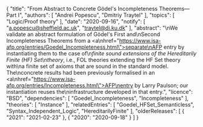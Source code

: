 {
    "title": "From Abstract to Concrete G&ouml;del's Incompleteness Theorems&mdash;Part I",
    "authors": [
        "Andrei Popescu",
        "Dmitriy Traytel"
    ],
    "topics": [
        "Logic/Proof theory"
    ],
    "date": "2020-09-16",
    "notify": [
        "a.popescu@sheffield.ac.uk",
        "traytel@di.ku.dk"
    ],
    "abstract": "\nWe validate an abstract formulation of G&ouml;del's First and\nSecond Incompleteness Theorems from a <a\nhref=\"https://www.isa-afp.org/entries/Goedel_Incompleteness.html\">separate\nAFP entry</a> by instantiating them to the case of\n<i>finite sound extensions of the Hereditarily Finite (HF) Set\ntheory</i>, i.e., FOL theories extending the HF Set theory with\na finite set of axioms that are sound in the standard model. The\nconcrete results had been previously formalised in an <a\nhref=\"https://www.isa-afp.org/entries/Incompleteness.html\">AFP\nentry by Larry Paulson</a>; our instantiation reuses the\ninfrastructure developed in that entry.",
    "licence": "BSD",
    "dependencies": [
        "Goedel_Incompleteness",
        "Incompleteness"
    ],
    "theories": [
        "Instance"
    ],
    "relatedEntries": [
        "Goedel_HFSet_Semanticless",
        "Syntax_Independent_Logic",
        "HereditarilyFinite"
    ],
    "olderReleases": [
        {
            "2021": "2021-02-23"
        },
        {
            "2020": "2020-09-18"
        }
    ]
}